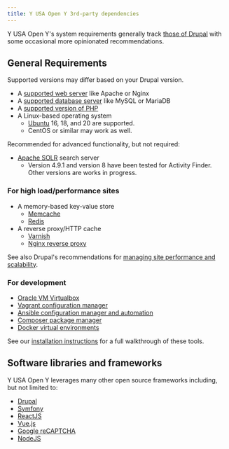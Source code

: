 ```yaml
---
title: Y USA Open Y 3rd-party dependencies
---
```


Y USA Open Y's system requirements generally track [those of Drupal](https://www.drupal.org/docs/system-requirements) with some occasional more opinionated recommendations.

## General Requirements

Supported versions may differ based on your Drupal version.

- A [supported web server](https://www.drupal.org/docs/system-requirements/web-server-requirements) like Apache or Nginx
- A [supported database server](https://www.drupal.org/docs/system-requirements/database-server-requirements) like MySQL or MariaDB
- A [supported version of PHP](https://www.drupal.org/docs/system-requirements/php-requirements)
- A Linux-based operating system
  - [Ubuntu](https://ubuntu.com/) 16, 18, and 20 are supported.
  - CentOS or similar may work as well.

Recommended for advanced functionality, but not required:

- [Apache SOLR](https://lucene.apache.org/solr/) search server
  - Version 4.9.1 and version 8 have been tested for Activity Finder. Other versions are works in progress.

### For high load/performance sites

- A memory-based key-value store
  - [Memcache](http://memcached.org/)
  - [Redis](https://redis.io)
- A reverse proxy/HTTP cache
  - [Varnish](https://varnish-cache.org/)
  - [Nginx reverse proxy](https://docs.nginx.com/nginx/admin-guide/web-server/reverse-proxy/)

See also Drupal's recommendations for [managing site performance and scalability](https://www.drupal.org/docs/managing-site-performance-and-scalability).

### For development

- [Oracle VM Virtualbox](https://www.virtualbox.org/)
- [Vagrant configuration manager](https://www.vagrantup.com/)
- [Ansible configuration manager and automation](https://www.ansible.com/)
- [Composer package manager](https://getcomposer.org/)
- [Docker virtual environments](https://www.docker.com/)

See our [installation instructions](https://github.com/ymcatwincities/openy-project#installation) for a full walkthrough of these tools.

## Software libraries and frameworks

Y USA Open Y leverages many other open source frameworks including, but not limited to:

- [Drupal](https://drupal.org/project/drupal)
- [Symfony](https://symfony.com/)
- [ReactJS](https://reactjs.org/)
- [Vue.js](https://vuejs.org/)
- [Google reCAPTCHA](https://www.google.com/recaptcha/intro/v3.html)
- [NodeJS](https://nodejs.org/en/)

